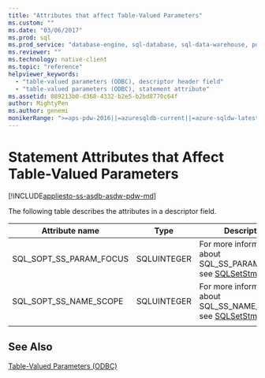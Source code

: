 ```yaml
---
title: "Attributes that affect Table-Valued Parameters"
ms.custom: ""
ms.date: "03/06/2017"
ms.prod: sql
ms.prod_service: "database-engine, sql-database, sql-data-warehouse, pdw"
ms.reviewer: ""
ms.technology: native-client
ms.topic: "reference"
helpviewer_keywords: 
  - "table-valued parameters (ODBC), descriptor header field"
  - "table-valued parameters (ODBC), statement attribute"
ms.assetid: 089213b0-d368-4332-b2e5-b2bd8770c64f
author: MightyPen
ms.author: genemi
monikerRange: ">=aps-pdw-2016||=azuresqldb-current||=azure-sqldw-latest||>=sql-server-2016||=sqlallproducts-allversions||>=sql-server-linux-2017||=azuresqldb-mi-current"
---
```

# Statement Attributes that Affect Table-Valued Parameters
[!INCLUDE[appliesto-ss-asdb-asdw-pdw-md](../../includes/appliesto-ss-asdb-asdw-pdw-md.md)]

  The following table describes the attributes in a descriptor field.  
  
|Attribute name|Type|Description|  
|--------------------|----------|-----------------|  
|SQL_SOPT_SS_PARAM_FOCUS|SQLUINTEGER|For more information about SQL_SS_PARAM_FOCUS, see [SQLSetStmtAttr](../../relational-databases/native-client-odbc-api/sqlsetstmtattr.md).|  
|SQL_SOPT_SS_NAME_SCOPE|SQLUINTEGER|For more information about SQL_SS_NAME_SCOPE, see [SQLSetStmtAttr](../../relational-databases/native-client-odbc-api/sqlsetstmtattr.md).|  
||||

## See Also  
 [Table-Valued Parameters &#40;ODBC&#41;](../../relational-databases/native-client-odbc-table-valued-parameters/table-valued-parameters-odbc.md)  
  
  
